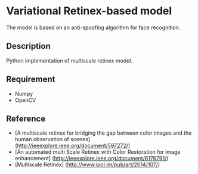 # Variational Retinex-based model
The model is based on an anti-spoofing algorithm for face recognition.
## Description
Python implementation of multiscale retinex model.

## Requirement
* Numpy
* OpenCV

## Reference
* [A multiscale retinex for bridging the gap between color images and the human observation of scenes] (http://ieeexplore.ieee.org/document/597272/)
* [An automated multi Scale Retinex with Color Restoration for image enhancement] (http://ieeexplore.ieee.org/document/6176791/)
* [Multiscale Retinex] (http://www.ipol.im/pub/art/2014/107/)
